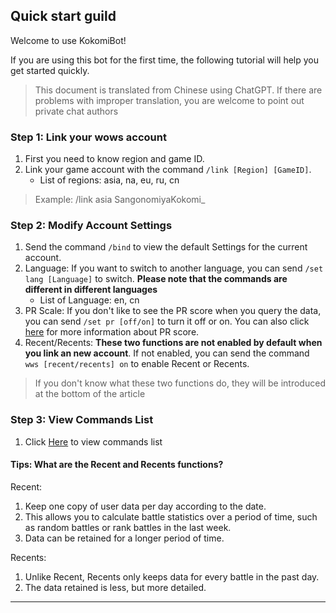 ## Quick start guild

Welcome to use KokomiBot! 

If you are using this bot for the first time, the following tutorial will help you get started quickly.

> This document is translated from Chinese using ChatGPT. If there are problems with improper translation, you are welcome to point out private chat authors

### Step 1: Link your wows account

1. First you need to know region and game ID.
2. Link your game account with the command `/link [Region] [GameID]`.
    - List of regions: asia, na, eu, ru, cn

> Example: /link asia SangonomiyaKokomi_


### Step 2: Modify Account Settings

1. Send the command `/bind` to view the default Settings for the current account.
2. Language: If you want to switch to another language, you can send `/set lang [Language]` to switch. **Please note that the commands are different in different languages**
    - List of Language: en, cn
3. PR Scale: If you don't like to see the PR score when you query the data, you can send `/set pr [off/on]` to turn it off or on. You can also click [here](https://asia.wows-numbers.com/personal/rating) for more information about PR score.
4. Recent/Recents: **These two functions are not enabled by default when you link an new account**. If not enabled, you can send the command `wws [recent/recents] on` to enable Recent or Recents.

> If you don't know what these two functions do, they will be introduced at the bottom of the article

### Step 3: View Commands List

1. Click [Here](https://github.com/SangonomiyaKoko/Kokomibot_docs/blob/main/docs/en/commands_list.md) to view commands list


#### Tips: What are the Recent and Recents functions?
Recent: 
1. Keep one copy of user data per day according to the date. 
2. This allows you to calculate battle statistics over a period of time, such as random battles or rank battles in the last week. 
3. Data can be retained for a longer period of time.

Recents: 
1. Unlike Recent, Recents only keeps data for every battle in the past day. 
2. The data retained is less, but more detailed.

---
